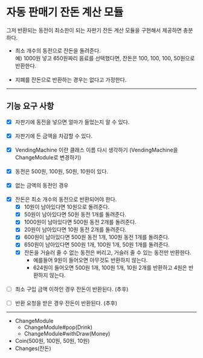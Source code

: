 # 자동 판매기 잔돈 계산 모듈

그저 반환되는 동전이 최소한이 되는 자판기 잔돈 계산 모듈을 구현해서 제공하면 충분하다.

- 최소 개수의 동전으로 잔돈을 돌려준다. <br>
예) 1000원 넣고 650원짜리 음료를 선택했다면, 잔돈은 100, 100, 100, 50원으로 반환한다.
<br><br>
- 지폐를 잔돈으로 반환하는 경우는 없다고 가정한다.

---
## 기능 요구 사항

- [x] 자판기에 동전을 넣으면 얼마가 들었는지 알 수 있다.
<br><br>
- [x] 자판기에 든 금액을 차감할 수 있다.
<br><br>
- [x] VendingMachine 이란 클래스 이름 다시 생각하기 (VendingMachine을 ChangeModule로 변경하기)
<br><br>
- [x] 동전은 500원, 100원, 50원, 10원이 있다.
<br><br>
- [x] 없는 금액의 동전인 경우 
<br><br>
- [x] 잔돈은 최소 개수의 동전으로 반환되어야 한다.
  - [x] 10원이 남아있다면 10원으로 돌려준다.
  - [x] 50원이 남아있다면 50원 동전 1개를 돌려준다.
  - [x] 1000원이 남아있다면 500원 동전 2개를 돌려준다.
  - [x] 20원이 남아있다면 10원 동전 2개를 돌려준다.
  - [x] 600원이 남아있다면 500원 동전 1개, 100원 동전 1개를 돌려준다.
  - [x] 650원이 남아있다면 500원 1개, 100원 1개, 50원 1개를 돌려준다.
  - [x] 잔돈을 거슬러 줄 수 없는 동전은 버리고, 거슬러 줄 수 있는 동전만 반환한다.
    - 예를들어 9원이 들어오면 아무것도 반환하지 않는다.
    - 624원이 들어오면 500원 1개, 100원 1개, 10원 2개를 반환하고 4원은 반환하지 않는다.
<br><br>
- [ ] 최소 구입 금액 이하인 경우 잔돈이 반환된다. (추후)
<br><br>
- [ ] 반환 요청을 받은 경우 잔돈이 반환된다. (추후)

---

- ChangeModule
  - ChangeModule#pop(Drink)
  - ChangeModule#withDraw(Money)
- Coin(500원, 100원, 50원, 10원)
- Changes(잔돈)